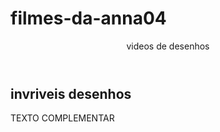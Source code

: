 # filmes-da-anna04
<header> videos de desenhos    </header>
<section class="chamada">
<div class="chamada-texto">
<h1> invriveis desenhos   </h1>
<p> TEXTO COMPLEMENTAR </p>
</div>
<div>
<!-- apague esse comentario e insira um video de sua preferencia –>
</div>
</section>